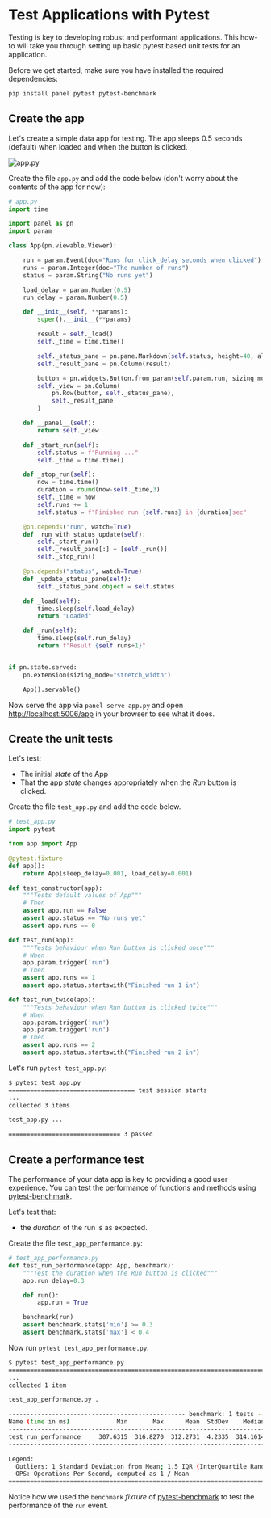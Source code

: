 # Test Applications with Pytest

Testing is key to developing robust and performant applications. This how-to will take you through setting up basic pytest based unit tests for an application.

Before we get started, make sure you have installed the required dependencies:

```bash
pip install panel pytest pytest-benchmark
```

## Create the app

Let's create a simple data app for testing. The app sleeps 0.5 seconds (default) when loaded and when the button is clicked.

![app.py](https://assets.holoviz.org/panel/gifs/pytest.gif)

Create the file `app.py` and add the code below (don't worry about the contents of the app for now):

```python
# app.py
import time

import panel as pn
import param

class App(pn.viewable.Viewer):

    run = param.Event(doc="Runs for click_delay seconds when clicked")
    runs = param.Integer(doc="The number of runs")
    status = param.String("No runs yet")

    load_delay = param.Number(0.5)
    run_delay = param.Number(0.5)

    def __init__(self, **params):
        super().__init__(**params)

        result = self._load()
        self._time = time.time()

        self._status_pane = pn.pane.Markdown(self.status, height=40, align="start", margin=(0,5,10,5))
        self._result_pane = pn.Column(result)

        button = pn.widgets.Button.from_param(self.param.run, sizing_mode="fixed")
        self._view = pn.Column(
            pn.Row(button, self._status_pane),
            self._result_pane
        )

    def __panel__(self):
        return self._view

    def _start_run(self):
        self.status = f"Running ..."
        self._time = time.time()

    def _stop_run(self):
        now = time.time()
        duration = round(now-self._time,3)
        self._time = now
        self.runs += 1
        self.status = f"Finished run {self.runs} in {duration}sec"

    @pn.depends("run", watch=True)
    def _run_with_status_update(self):
        self._start_run()
        self._result_pane[:] = [self._run()]
        self._stop_run()

    @pn.depends("status", watch=True)
    def _update_status_pane(self):
        self._status_pane.object = self.status

    def _load(self):
        time.sleep(self.load_delay)
        return "Loaded"

    def _run(self):
        time.sleep(self.run_delay)
        return f"Result {self.runs+1}"


if pn.state.served:
    pn.extension(sizing_mode="stretch_width")

    App().servable()
```

Now serve the app via `panel serve app.py` and open [http://localhost:5006/app](http://localhost:5006/app) in your browser to see what it does.

## Create the unit tests

Let's test:

- The initial *state* of the App
- That the app *state* changes appropriately when the *Run* button is clicked.

Create the file `test_app.py` and add the code below.

```python
# test_app.py
import pytest

from app import App

@pytest.fixture
def app():
    return App(sleep_delay=0.001, load_delay=0.001)

def test_constructor(app):
    """Tests default values of App"""
    # Then
    assert app.run == False
    assert app.status == "No runs yet"
    assert app.runs == 0

def test_run(app):
    """Tests behaviour when Run button is clicked once"""
    # When
    app.param.trigger('run')
    # Then
    assert app.runs == 1
    assert app.status.startswith("Finished run 1 in")

def test_run_twice(app):
    """Tests behaviour when Run button is clicked twice"""
    # When
    app.param.trigger('run')
    app.param.trigger('run')
    # Then
    assert app.runs == 2
    assert app.status.startswith("Finished run 2 in")
```

Let's run `pytest test_app.py`:

```bash
$ pytest test_app.py
=================================== test session starts
...
collected 3 items

test_app.py ...                                                                       [100%]

=============================== 3 passed
```

## Create a performance test

The performance of your data app is key to providing a good user experience. You can test the performance of functions and methods using [pytest-benchmark](https://github.com/ionelmc/pytest-benchmark).

Let's test that:

- the *duration* of the run is as expected.

Create the file `test_app_performance.py`:

```python
# test_app_performance.py
def test_run_performance(app: App, benchmark):
    """Test the duration when the Run button is clicked"""
    app.run_delay=0.3

    def run():
        app.run = True

    benchmark(run)
    assert benchmark.stats['min'] >= 0.3
    assert benchmark.stats['max'] < 0.4
```

Now run `pytest test_app_performance.py`:

```bash
$ pytest test_app_performance.py
============================================================================================================================= test session starts
...
collected 1 item

test_app_performance.py .                                                                                                                                                                                                                                                 [100%]

------------------------------------------------- benchmark: 1 tests ------------------------------------------------
Name (time in ms)             Min       Max      Mean  StdDev    Median     IQR  Outliers     OPS  Rounds  Iterations
---------------------------------------------------------------------------------------------------------------------
test_run_performance     307.6315  316.8270  312.2731  4.2335  314.1614  7.5190       3;0  3.2023       5           1
---------------------------------------------------------------------------------------------------------------------

Legend:
  Outliers: 1 Standard Deviation from Mean; 1.5 IQR (InterQuartile Range) from 1st Quartile and 3rd Quartile.
  OPS: Operations Per Second, computed as 1 / Mean
========================================================================================================================= 1 passed in 3.23s
```

Notice how we used the `benchmark` *fixture* of [pytest-benchmark](https://pytest-benchmark.readthedocs.io/en/latest/) to test the performance of the `run` event.
